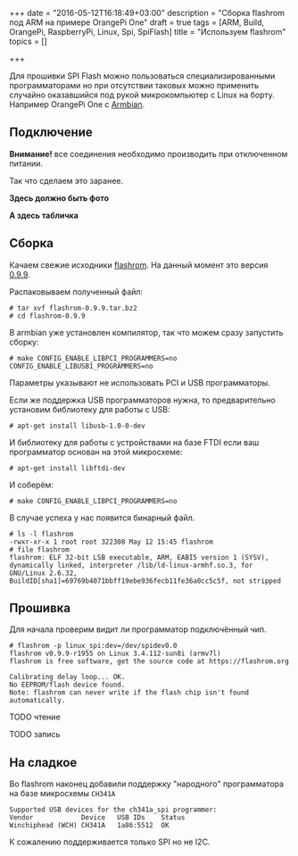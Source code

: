 +++
date = "2016-05-12T16:18:49+03:00"
description = "Сборка flashrom под ARM на примере OrangePi One"
draft = true
tags = [ARM, Build, OrangePi, RaspberryPi, Linux, Spi, SpiFlash]
title = "Используем flashrom"
topics = []

+++

Для прошивки SPI Flash можно пользоваться специализированными программаторами
но при отсутствии таковых можно применить случайно оказавшийся под рукой микрокомпьютер с Linux на борту.
Например OrangePi One с [Armbian](http://www.armbian.com/orange-pi-one/).


## Подключение

**Внимание!** все соединения необходимо производить при отключенном питании.

Так что сделаем это заранее.

**Здесь должно быть фото**

**А здесь табличка**


## Сборка

Качаем свежие исходники [flashrom](https://www.flashrom.org/Downloads). На данный момент это версия [0.9.9](http://download.flashrom.org/releases/flashrom-0.9.9.tar.bz2).

Распаковываем полученный файл:

```
# tar xvf flashrom-0.9.9.tar.bz2
# cd flashrom-0.9.9
```

В armbian уже установлен компилятор, так что можем сразу запустить сборку:

```
# make CONFIG_ENABLE_LIBPCI_PROGRAMMERS=no CONFIG_ENABLE_LIBUSB1_PROGRAMMERS=no
```

Параметры указывают не использовать PCI и USB программаторы.

Если же поддержка USB программаторов нужна, то предварительно установим библиотеку для работы с USB:

```
# apt-get install libusb-1.0-0-dev
```

И библиотеку для работы с устройствами на базе FTDI если ваш программатор основан на этой микросхеме:

```
# apt-get install libftdi-dev
```

И соберём:

```
# make CONFIG_ENABLE_LIBPCI_PROGRAMMERS=no
```

В случае успеха у нас появится бинарный файл.

```
# ls -l flashrom
-rwxr-xr-x 1 root root 322308 May 12 15:45 flashrom
# file flashrom
flashrom: ELF 32-bit LSB executable, ARM, EABI5 version 1 (SYSV), dynamically linked, interpreter /lib/ld-linux-armhf.so.3, for GNU/Linux 2.6.32, BuildID[sha1]=69769b4071bbff19ebe936fecb11fe36a0cc5c5f, not stripped
```

## Прошивка

Для начала проверим видит ли программатор подключённый чип.

```
# flashrom -p linux_spi:dev=/dev/spidev0.0
flashrom v0.9.9-r1955 on Linux 3.4.112-sun8i (armv7l)
flashrom is free software, get the source code at https://flashrom.org

Calibrating delay loop... OK.
No EEPROM/flash device found.
Note: flashrom can never write if the flash chip isn't found automatically.
```

TODO чтение

TODO запись

## На сладкое

Во flashrom наконец добавили поддержку "народного" программатора на базе микросхемы `CH341A`

```
Supported USB devices for the ch341a_spi programmer:
Vendor            Device   USB IDs    Status
Winchiphead (WCH) CH341A   1a86:5512  OK
```

К сожалению поддерживается только SPI но не I2C.

